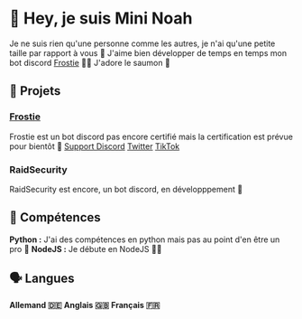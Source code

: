 # 👋 Hey, je suis Mini Noah
Je ne suis rien qu'une personne comme les autres, je n'ai qu'une petite taille par rapport à vous 🐣
J'aime bien développer de temps en temps mon bot discord [Frostie](https://discord.gg/dhM7ST5cup) 🧑‍💻
J'adore le saumon 🍣

## 🔆 Projets
### [Frostie](https://discord.gg/dhM7ST5cup)
Frostie est un bot discord pas encore certifié mais la certification est prévue pour bientôt 🤝
[Support Discord](https://discord.gg/dhM7ST5cup)
[Twitter](https://www.twitter.com/@FrostieSupport)
[TikTok](https://www.tiktok.com/@frostieoff)

### RaidSecurity
RaidSecurity est encore, un bot discord, en développpement 🚨

## 💼 Compétences
**Python :** J'ai des compétences en python mais pas au point d'en être un pro 👀
**NodeJS :** Je débute en NodeJS 🧑‍💻

## 🗣 Langues
**Allemand 🇩🇪**
**Anglais 🇬🇧**
**Français 🇫🇷**

<!--
**Mini-Noah/Mini-Noah** is a ✨ _special_ ✨ repository because its `README.md` (this file) appears on your GitHub profile.

Here are some ideas to get you started:

- 🔭 I’m currently working on ...
- 🌱 I’m currently learning ...
- 👯 I’m looking to collaborate on ...
- 🤔 I’m looking for help with ...
- 💬 Ask me about ...
- 📫 How to reach me: ...
- 😄 Pronouns: ...
- ⚡ Fun fact: ...
-->
